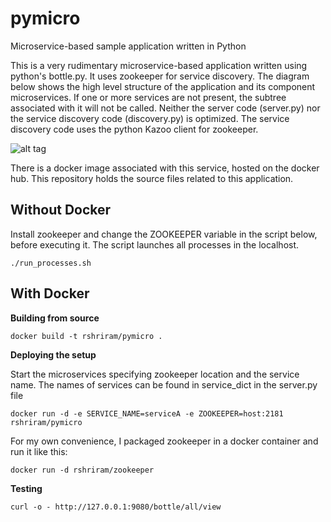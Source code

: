 # pymicro
Microservice-based sample application written in Python

This is a very rudimentary microservice-based application written using python's bottle.py. It uses zookeeper for service discovery. The diagram below shows the high level structure of the application and its component microservices. If one or more services are not present, the subtree associated with it will not be called. Neither the server code (server.py) nor the service discovery code (discovery.py) is optimized. The service discovery code uses the python Kazoo client for zookeeper.

![alt tag](https://raw.github.com/rshriram/pymicro/master/application-topology.png)

There is a docker image associated with this service, hosted on the docker hub. This repository holds the source files related to this application.

Without Docker
--------------

Install zookeeper and change the ZOOKEEPER variable in the script below, before executing it. The script launches all processes in the localhost.

`./run_processes.sh`

With Docker
-----------

**Building from source**

`docker build -t rshriram/pymicro .` 

**Deploying the setup**

Start the microservices specifying zookeeper location and the service name. The names of services can be found in service_dict in the server.py file
 
`docker run -d -e SERVICE_NAME=serviceA -e ZOOKEEPER=host:2181 rshriram/pymicro`

For my own convenience, I packaged zookeeper in a docker container and run it like this:

`docker run -d rshriram/zookeeper`

**Testing**

`curl -o - http://127.0.0.1:9080/bottle/all/view`


